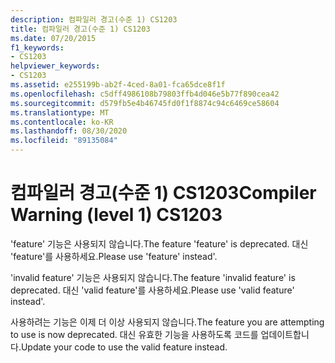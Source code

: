 ```yaml
---
description: 컴파일러 경고(수준 1) CS1203
title: 컴파일러 경고(수준 1) CS1203
ms.date: 07/20/2015
f1_keywords:
- CS1203
helpviewer_keywords:
- CS1203
ms.assetid: e255199b-ab2f-4ced-8a01-fca65dce8f1f
ms.openlocfilehash: c5dff4986108b79803ffb4d046e5b77f890cea42
ms.sourcegitcommit: d579fb5e4b46745fd0f1f8874c94c6469ce58604
ms.translationtype: MT
ms.contentlocale: ko-KR
ms.lasthandoff: 08/30/2020
ms.locfileid: "89135084"
---
```

# <a name="compiler-warning-level-1-cs1203"></a><span data-ttu-id="19056-103">컴파일러 경고(수준 1) CS1203</span><span class="sxs-lookup"><span data-stu-id="19056-103">Compiler Warning (level 1) CS1203</span></span>
<span data-ttu-id="19056-104">'feature' 기능은 사용되지 않습니다.</span><span class="sxs-lookup"><span data-stu-id="19056-104">The feature 'feature' is deprecated.</span></span> <span data-ttu-id="19056-105">대신 'feature'를 사용하세요.</span><span class="sxs-lookup"><span data-stu-id="19056-105">Please use 'feature' instead'.</span></span>  
  
 <span data-ttu-id="19056-106">'invalid feature' 기능은 사용되지 않습니다.</span><span class="sxs-lookup"><span data-stu-id="19056-106">The feature 'invalid feature' is deprecated.</span></span> <span data-ttu-id="19056-107">대신 'valid feature'를 사용하세요.</span><span class="sxs-lookup"><span data-stu-id="19056-107">Please use 'valid feature' instead'.</span></span>  
  
 <span data-ttu-id="19056-108">사용하려는 기능은 이제 더 이상 사용되지 않습니다.</span><span class="sxs-lookup"><span data-stu-id="19056-108">The feature you are attempting to use is now deprecated.</span></span> <span data-ttu-id="19056-109">대신 유효한 기능을 사용하도록 코드를 업데이트합니다.</span><span class="sxs-lookup"><span data-stu-id="19056-109">Update your code to use the valid feature instead.</span></span>
